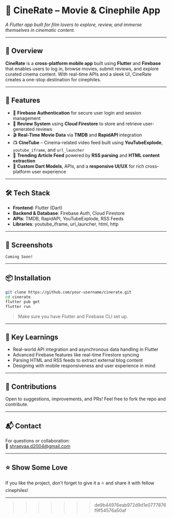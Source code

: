 
# 🎥 CineRate – Movie & Cinephile App  
*A Flutter app built for film lovers to explore, review, and immerse themselves in cinematic content.*

---

## 🌟 Overview

**CineRate** is a **cross-platform mobile app** built using **Flutter** and **Firebase** that enables users to log in, browse movies, submit reviews, and explore curated cinema content. With real-time APIs and a sleek UI, CineRate creates a one-stop destination for cinephiles.

---

## 🚀 Features

- 🔐 **Firebase Authentication** for secure user login and session management  
- 💬 **Review System** using **Cloud Firestore** to store and retrieve user-generated reviews  
- 🎬 **Real-Time Movie Data** via **TMDB** and **RapidAPI** integration  
- 📺 **CineTube** – Cinema-related video feed built using **YouTubeExplode**, `youtube_iframe`, and `url_launcher`  
- 📰 **Trending Article Feed** powered by **RSS parsing** and **HTML content extraction**  
- 📱 **Custom Dart Models**, APIs, and a **responsive UI/UX** for rich cross-platform user experience

---

## 🛠️ Tech Stack

- **Frontend**: Flutter (Dart)
- **Backend & Database**: Firebase Auth, Cloud Firestore  
- **APIs**: TMDB, RapidAPI, YouTubeExplode, RSS Feeds  
- **Libraries**: youtube_iframe, url_launcher, html, http

---

## 📸 Screenshots

<!-- Add screenshots here -->
```
Coming Soon!
```

---

## 📦 Installation

```bash
git clone https://github.com/your-username/cinerate.git
cd cinerate
flutter pub get
flutter run
```

> Make sure you have Flutter and Firebase CLI set up.

---

## 🧠 Key Learnings

- Real-world API integration and asynchronous data handling in Flutter  
- Advanced Firebase features like real-time Firestore syncing  
- Parsing HTML and RSS feeds to extract external blog content  
- Designing with mobile responsiveness and user experience in mind

---

## 🙌 Contributions

Open to suggestions, improvements, and PRs! Feel free to fork the repo and contribute.

---

## 📬 Contact

For questions or collaboration:  
📧 shraeyaa.d2004@gmail.com

---

## ⭐ Show Some Love

If you like the project, don’t forget to give it a ⭐ and share it with fellow cinephiles!

---


>>>>>>> de9b44976eab972d9d1e0777876f9f54576a50af
